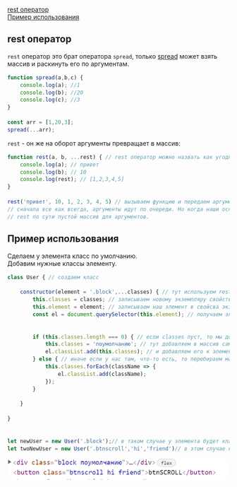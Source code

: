 [rest оператор](#rest)<br>
[Пример использования](#aye)<br>

## <a name="rest"> rest оператор </a>

`rest` оператор это брат оператора `spread`, только [spread](https://github.com/Aquariids/Js-Ts-React-etc../blob/main/JavaScript/Basic%20js/Copying%20objects%20and%20links.md#%D0%BE%D0%BF%D0%B5%D1%80%D0%B0%D1%82%D0%BE%D1%80-spread) может взять массив и раскинуть его по аргументам. 
```javaScript
function spread(a,b,c) {
    console.log(a); //1
    console.log(b); //20
    console.log(c); //3
}

const arr = [1,20,3];
spread(...arr);
```
`rest` - он же на оборот аргументы превращает в массив:
```javaScript
function rest(a, b, ...rest) { // rest оператор можно назвать как угодно, главное его добавлять после нужных аргументов
    console.log(a); // привет
    console.log(b); // 10
    console.log(rest); // [1,2,3,4,5]
}

rest('привет', 10, 1, 2, 3, 4, 5) // вызываем функцию и передаем аргументы.
// сначала все как всегда, аргументы идут по очереди. Но когда наши основные заканчиваются, все остальное идет в rest
// rest по сути пустой массив для аргументов.
```
## <a name="aye"> Пример использования </a>
Сделаем у элемента класс по умолчанию.<br>
Добавим нужные классы элементу.<br>
```javaScript
class User { // создаем класс

    constructor(element = '.block',...classes) { // тут используем rest. classes теперь пустой массив
        this.classes = classes; // записываем новому экземпляру свойство classes.
        this.element = element; // записываем наш элемент в свойсва экземпляра.
        const el = document.querySelector(this.element); // получаем элемент.
       

        if (this.classes.length === 0) { // если classes пуст, то мы добавляем элементу класс по умолчанию.
            this.classes = 'поумолчанию'; // тут добавляем в массив само название класса.
            el.classList.add(this.classes); // и добавляем его к элементу через classList
        } else { // иначе если у нас там, что-то есть, то перебираем массив с аргументами и добавляем к элементу.
            this.classes.forEach(className => {
                el.classList.add(className);
            });
        }

    }

}


let newUser = new User('.block');// в таком случае у элемента будет класс 'поумолчанию'. Потому что при вызове в classes мы ничего не передали.
let twoNewUser = new User('.btnscroll','hi','friend')// в этом случае к элементу добавятся классы 'hi' и 'friend',


```
![rest](https://github.com/Aquariids/Js-Ts-React-etc../blob/main/JavaScript/img/rest.png)<br>
